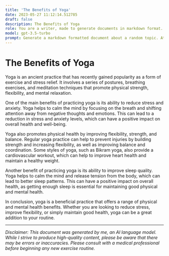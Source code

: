 ```yaml
---
title: 'The Benefits of Yoga'
date: 2023-05-27 11:12:14.512785
draft: false
description: The Benefits of Yoga
role: You are a writer, made to generate documents in markdown format. It is very important that all of the documents you generate are in valid markdown format.
model: gpt-3.5-turbo
prompt: Generate a markdown formatted document about a random topic. At the bottom, include a disclaimer explaining that the document was generated by you. The first line of the document should be the title. Make sure that the entire document is in proper markdown format, using a mix of various tags to make the document visually appealing.
---
```


# The Benefits of Yoga

Yoga is an ancient practice that has recently gained popularity as a form of exercise and stress relief. It involves a series of postures, breathing exercises, and meditation techniques that promote physical strength, flexibility, and mental relaxation.

One of the main benefits of practicing yoga is its ability to reduce stress and anxiety. Yoga helps to calm the mind by focusing on the breath and shifting attention away from negative thoughts and emotions. This can lead to a reduction in stress and anxiety levels, which can have a positive impact on overall health and well-being.

Yoga also promotes physical health by improving flexibility, strength, and balance. Regular yoga practice can help to prevent injuries by building strength and increasing flexibility, as well as improving balance and coordination. Some styles of yoga, such as Bikram yoga, also provide a cardiovascular workout, which can help to improve heart health and maintain a healthy weight.

Another benefit of practicing yoga is its ability to improve sleep quality. Yoga helps to calm the mind and release tension from the body, which can lead to better sleep patterns. This can have a positive impact on overall health, as getting enough sleep is essential for maintaining good physical and mental health.

In conclusion, yoga is a beneficial practice that offers a range of physical and mental health benefits. Whether you are looking to reduce stress, improve flexibility, or simply maintain good health, yoga can be a great addition to your routine.

---

*Disclaimer: This document was generated by me, an AI language model. While I strive to produce high-quality content, please be aware that there may be errors or inaccuracies. Please consult with a medical professional before beginning any new exercise routine.*